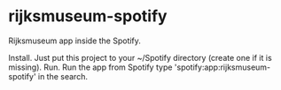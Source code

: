 rijksmuseum-spotify
===================

Rijksmuseum app inside the Spotify.

Install. Just put this project to your ~/Spotify directory (create one if it is missing).
Run. Run the app from Spotify type 'spotify:app:rijksmuseum-spotify' in the search.